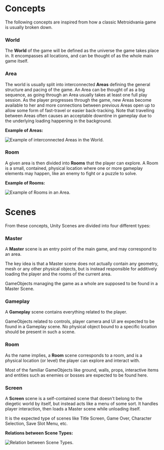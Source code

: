 # Concepts

The following concepts are inspired from how a classic Metroidvania game is usually broken down.

### World
The **World** of the game will be defined as the universe the game takes place in. It encompasses all locations, and can be thought of as the whole main game itself.

### Area
The world is usually split into interconnected **Areas** defining the general structure and pacing of the game. An Area can be thought of as a big sequence, as going through an Area usually takes at least one full play session. As the player progresses through the game, new Areas become available to her and more connections between previous Areas open up to allow some form of fast-travel or easier back-tracking. 
Note that travelling between Areas often causes an acceptable downtine in gameplay due to the underlying loading happening in the background.

**Example of Areas:**

![Example of interconnected Areas in the World.](~/resources/areas_example.png)

### Room
A given area is then divided into **Rooms** that the player can explore. A Room is a small, contained, physical location where one or more gameplay elements may happen, like an enemy to fight or a puzzle to solve.

**Example of Rooms:**

![Example of Rooms in an Area.](~/resources/rooms_example.png)


# Scenes

From these concepts, Unity Scenes are divided into four different types:

### Master

A **Master** scene is an entry point of the main game, and may correspond to an area.

The key idea is that a Master scene does not actually contain any geometry, mesh or any other physical objects, but is instead responsible for additively loading the player and the rooms of the current area. 

GameObjects managing the game as a whole are supposed to be found in a Master Scene.

### Gameplay

A **Gameplay** scene contains everything related to the player. 

GameObjects related to controls, player camera and UI are expected to be found in a Gameplay scene. No physical object bound to a specific location should be present in such a scene.

### Room

As the name implies, a **Room** scene corresponds to a room, and is a physical location (or level) the player can explore and interact with.

Most of the familiar GameObjects like ground, walls, props, interactive items and entities such as enemies or bosses are expected to be found here.

### Screen

A **Screen** scene is a self-contained scene that doesn't belong to the diegetic world by itself, but instead acts like a menu of some sort. It handles player interaction, then loads a Master scene while unloading itself. 

It is the expected type of scenes like Title Screen, Game Over, Character Selection, Save Slot Menu, etc.

**Relations between Scene Types:**

![Relation between Scene Types.](~/resources/scene_types_example.png)


